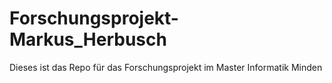 # Forschungsprojekt-Markus_Herbusch
Dieses ist das Repo für das Forschungsprojekt im Master Informatik Minden
